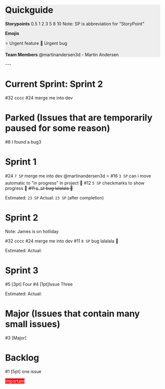 <div style="background:#eee">

# Quickguide

**Storypoints**
0.5 1 2 3 5 8 10
Note: SP is abbreviation for "StoryPoint"

**Emojis**

⭐ Urgent feature
🐞 Urgent bug

**Team Members**
@martinandersen3d - Martin Andersen
</div>
---

# Current Sprint: Sprint 2

#32     cccc
#24     merge me into dev



# Parked (Issues that are temporarily paused for some reason)

#8	I found a bug3


# Sprint 1

#24 `7 SP`	merge me into dev @martinandersen3d ⭐
#16	`3 SP` can i move automatic to "in progress" in project 🐞
#12	`5 SP` checkmarks to show progress 🐞
~~#11	`8 SP` bug lalalala 🐞~~

Estimated: `23 SP` 
Actual:    `23 SP`  (after completion)
# Sprint 2

Note: James is on holliday

#32     cccc
#24     merge me into dev
#11	`8 SP` bug lalalala 🐞 

Estimated: 
Actual:    

# Sprint 3

#5	[3pt] Four
#4	[1pt]Issue Three

Estimated: 
Actual:    

# Major (Issues that contain many small issues)

#3 [Major] 



# Backlog

#1	[5pt] one issue

<span class="label" style="background-color: rgb(255, 0, 0); color: white;">
    important
</span>
